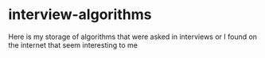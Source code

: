 # interview-algorithms
Here is my storage of algorithms that were asked in interviews or I found on the internet that seem interesting to me

